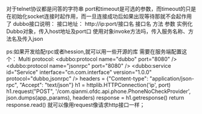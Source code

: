 对于telnet协议都是问答的字符串
port和timeout是可选的参数，而timeout的只是在初始化socket连接时起作用，而一旦连接成功后如果出现等待那就不会起作用了
dubbo接口说明：
接口地址：
http://ip:port/接口名
接口名
方法
参数
实例化Dubbo对象，传入host地址及port口
使用对象invoke方法吗，传入服务名称、方法名及传入json

ps:如果开发给配rpc或者hession,就可以用一些开源的库
需要在服务端配置这个：
Multi protocol:
 <dubbo:protocol name="dubbo" port="8080" />
 <dubbo:protocol name="jsonrpc" port="8080" />
 <dubbo:service id="Service" interface="cn.com.interface" version="1.0.0" protocol="dubbo,jsonrpc" />
 headers = {"Content-type": "application/json-rpc",
               "Accept": "text/json"}
    h1 = httplib.HTTPConnection('ip', port)
    h1.request("POST", '/com.qianmi.ofdc.api.phone.PhoneNoCheckProvider', json.dumps(app_params), headers)
    response = h1.getresponse()
    return response.read()
    就可以像用request像请求http接口一样；


